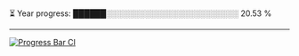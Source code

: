 
⏳ Year progress: ██████░░░░░░░░░░░░░░░░░░░░░░░░ 20.53 %

---

[![Progress Bar CI](https://github.com/thatoranzhevyy/thatoranzhevyy/actions/workflows/node.js.yml/badge.svg)](https://github.com/thatoranzhevyy/thatoranzhevyy/actions/workflows/node.js.yml)

